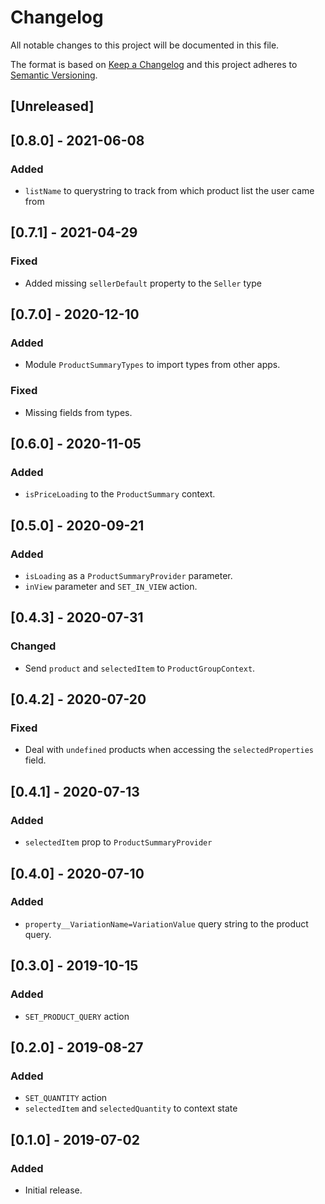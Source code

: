 # Changelog

All notable changes to this project will be documented in this file.

The format is based on [Keep a Changelog](http://keepachangelog.com/en/1.0.0/)
and this project adheres to [Semantic Versioning](http://semver.org/spec/v2.0.0.html).

## [Unreleased]

## [0.8.0] - 2021-06-08
### Added
- `listName` to querystring to track from which product list the user came from

## [0.7.1] - 2021-04-29
### Fixed
- Added missing `sellerDefault` property to the `Seller` type

## [0.7.0] - 2020-12-10
### Added
- Module `ProductSummaryTypes` to import types from other apps.

### Fixed
- Missing fields from types.

## [0.6.0] - 2020-11-05
### Added
- `isPriceLoading` to the `ProductSummary` context.

## [0.5.0] - 2020-09-21
### Added
- `isLoading` as a `ProductSummaryProvider` parameter.
- `inView` parameter and `SET_IN_VIEW` action.

## [0.4.3] - 2020-07-31

### Changed
- Send `product` and `selectedItem` to `ProductGroupContext`.

## [0.4.2] - 2020-07-20

### Fixed
- Deal with `undefined` products when accessing the `selectedProperties` field.

## [0.4.1] - 2020-07-13

### Added
- `selectedItem` prop to `ProductSummaryProvider`

## [0.4.0] - 2020-07-10

### Added
- `property__VariationName=VariationValue` query string to the product query.

## [0.3.0] - 2019-10-15
### Added
- `SET_PRODUCT_QUERY` action

## [0.2.0] - 2019-08-27
### Added
- `SET_QUANTITY` action
- `selectedItem` and `selectedQuantity` to context state

## [0.1.0] - 2019-07-02
### Added
- Initial release.
